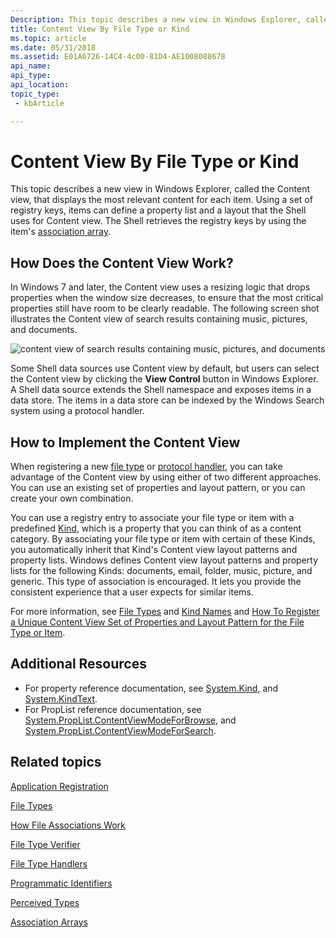 ```yaml
---
Description: This topic describes a new view in Windows Explorer, called the Content view, that displays the most relevant content for each item.
title: Content View By File Type or Kind
ms.topic: article
ms.date: 05/31/2018
ms.assetid: E01A6726-14C4-4c00-81D4-AE1008088678
api_name: 
api_type: 
api_location: 
topic_type: 
 - kbArticle

---
```


# Content View By File Type or Kind

This topic describes a new view in Windows Explorer, called the Content view, that displays the most relevant content for each item. Using a set of registry keys, items can define a property list and a layout that the Shell uses for Content view. The Shell retrieves the registry keys by using the item's [association array](fa-perceivedtypes.md).

## How Does the Content View Work?

In Windows 7 and later, the Content view uses a resizing logic that drops properties when the window size decreases, to ensure that the most critical properties still have room to be clearly readable. The following screen shot illustrates the Content view of search results containing music, pictures, and documents.

![content view of search results containing music, pictures, and documents](images/content-view/contentviewsearchresults.png)

Some Shell data sources use Content view by default, but users can select the Content view by clicking the **View Control** button in Windows Explorer. A Shell data source extends the Shell namespace and exposes items in a data store. The items in a data store can be indexed by the Windows Search system using a protocol handler.

## How to Implement the Content View

When registering a new [file type](fa-file-types.md) or [protocol handler](../search/-search-3x-wds-extidx-prot-implementing.md), you can take advantage of the Content view by using either of two different approaches. You can use an existing set of properties and layout pattern, or you can create your own combination.

You can use a registry entry to associate your file type or item with a predefined [Kind](../properties/building-property-handlers-user-friendly-kind-names.md), which is a property that you can think of as a content category. By associating your file type or item with certain of these Kinds, you automatically inherit that Kind's Content view layout patterns and property lists. Windows defines Content view layout patterns and property lists for the following Kinds: documents, email, folder, music, picture, and generic. This type of association is encouraged. It lets you provide the consistent experience that a user expects for similar items.

For more information, see [File Types](fa-file-types.md) and [Kind Names](../properties/building-property-handlers-user-friendly-kind-names.md) and [How To Register a Unique Content View Set of Properties and Layout Pattern for the File Type or Item](register-a-unique-content-view-set-of-properties-and-layout-pattern-for-the-file-type-or-item.md).

## Additional Resources

-   For property reference documentation, see [System.Kind](../properties/props-system-kind.md), and [System.KindText](../properties/props-system-kindtext.md).
-   For PropList reference documentation, see [System.PropList.ContentViewModeForBrowse](../properties/props-system-proplist-contentviewmodeforbrowse.md), and [System.PropList.ContentViewModeForSearch](../properties/props-system-proplist-contentviewmodeforsearch.md).

## Related topics

<dl> <dt>

[Application Registration](app-registration.md)
</dt> <dt>

[File Types](fa-file-types.md)
</dt> <dt>

[How File Associations Work](fa-how-work.md)
</dt> <dt>

[File Type Verifier](file-type-verifier.md)
</dt> <dt>

[File Type Handlers](fa-file-extensions.md)
</dt> <dt>

[Programmatic Identifiers](fa-progids.md)
</dt> <dt>

[Perceived Types](fa-perceivedtypes.md)
</dt> <dt>

[Association Arrays](fa-associationarray.md)
</dt> </dl>

 

 